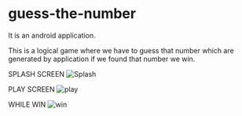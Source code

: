 # guess-the-number
It is an android application.

This is a logical game where we have to guess that number which are generated by application if we found that number we win.


SPLASH SCREEN
![Splash](https://user-images.githubusercontent.com/109063565/188835935-83e1ec67-8a3d-4910-ab1e-18d2e2fae0d0.jpg)

PLAY SCREEN
![play](https://user-images.githubusercontent.com/109063565/188836004-e19cdd21-ff54-40a6-885a-3cbd06d64659.jpg)

WHILE WIN
![win](https://user-images.githubusercontent.com/109063565/188836056-29417de8-4ac8-44b0-8ec1-775c70f045e0.jpg)
